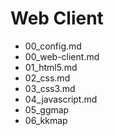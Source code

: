 # Web Client

* 00_config.md
* 00_web-client.md
* 01_html5.md
* 02_css.md
* 03_css3.md
* 04_javascript.md
* 05_ggmap
* 06_kkmap